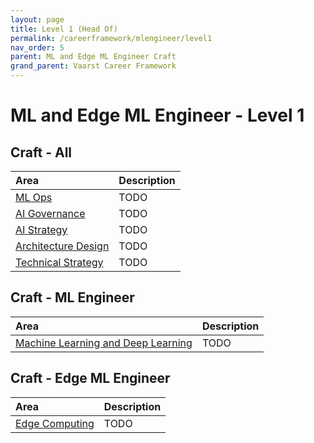 ```yaml
---
layout: page
title: Level 1 (Head Of)
permalink: /careerframework/mlengineer/level1
nav_order: 5
parent: ML and Edge ML Engineer Craft
grand_parent: Vaarst Career Framework
---
```


# ML and Edge ML Engineer - Level 1

## Craft - All

|Area          | Description       |
|:-------------|:------------------|
| [ML Ops](/careerframework/mlengineer#ml-ops) | TODO |
| [AI Governance](/careerframework/mlengineer#ai-governance) | TODO |
| [AI Strategy](/careerframework/mlengineer#ai-strategy) | TODO |
| [Architecture Design](/careerframework/mlengineer#architecture-design) | TODO |
| [Technical Strategy](/careerframework/mlengineer#technical-strategy) | TODO |


## Craft - ML Engineer

|Area          | Description       |
|:-------------|:------------------|
| [Machine Learning and Deep Learning](/careerframework/mlengineer#machine-learning-and-deep-learning) | TODO |

## Craft - Edge ML Engineer

|Area          | Description       |
|:-------------|:------------------|
| [Edge Computing](/careerframework/mlengineer#edge-computing) | TODO |